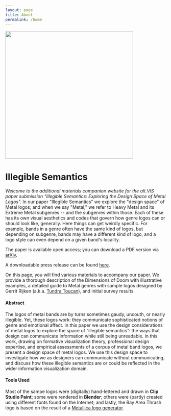 ```yaml
---
layout: page
title: About
permalink: /home
---
```


<img width=400 src="\illegiblesemantics\assets\img\members\illegiblesemantics.jpg"/>

# Illegible Semantics
*Welcome to the additional materials companion website for the alt.VIS paper submission "Illegible Semantics: Exploring the Design Space of Metal Logos".*
In our paper "Illegible Semantics" we explore the "design space" of Metal logos; and when we say "Metal," we refer to Heavy Metal and its Extreme Metal subgenres -- and the subgenres within those. Each of these has its own visual aesthetics and codes that govern how genre logos can or should look like, generally. Here things can get weirdly specific. For example, bands in a genre often have the same kind of logos, but depending on subgenre, bands may have a different kind of logo, and a logo style can even depend on a given band's locality. 

The paper is available open access; you can download a PDF version via <a href="https://arxiv.org/pdf/2109.01688" target="_blank" rel="noopener"><span>arXiv</span></a>.

A downloadable press release can be found <a href="/assets/press/Illegible_Semantics_Press_Release.pdf" target="_blank" rel="noopener"><span>here</span></a>.

<!--
[Download our press release!](/assets/press/Illegible_Semantics_Press_Release.pdf)


A downloadable press release can be found <a href="\assets\press\Illegible_Semantics_Press_Release.pdf" download>here</a>. 
<a id="raw-url" href="raw.githubusercontent.com/noeska/illegiblesemantics/assets/press/Illegible_Semantics_Press_Release.pdf">here</a>.
-->

On this page, you will find various materials to accompany our paper. We provide a thorough description of the Dimensions of Doom with illustrative examples, a detailed guide to Metal genres with sample logos designed by Gerrit Rijken (a.k.a. <a href="http://www.tundratoucan.com/" target="_blank" rel="noopener"><span>Tundra Toucan</span></a>), and initial survey results.

<!--
#### Authors
Gerrit Rijken, Rene Cutura, Frank Heyen, Michael Sedlmair, Michael Correll, Jason Dykes, and Noeska Smit.
-->

#### Abstract
The logos of metal bands are by turns sometimes gaudy, uncouth, or nearly illegible. Yet, these logos work: they communicate sophisticated notions of genre and emotional affect. In this paper we use the design considerations of metal logos to explore the space of “illegible semantics”: the ways that design can communicate information while still being unreadable. In this work, drawing on formative visualization theory, professional design expertise, and empirical assessments of a corpus of metal band logos, we present a design space of metal logos. We use this design space to investigate how we as designers can communicate without communicating, and discuss how these illegible semantics are or could be reflected in the wider information visualization domain.

####  Tools Used
Most of the sampe logos were (digitally) hand-lettered and drawn in **Clip Studio Paint**; some were rendered in **Blender**; others were (partly) created using different fonts found on the Internet; and lastly, the Bay Area Thrash logo is based on the result of a <a href="http://metallica.alwaysdata.net/" target="_blank" rel="noopener"><span>Metallica logo generator</span></a>.

